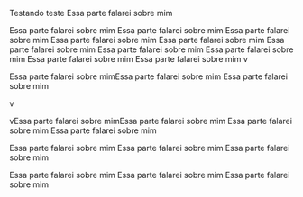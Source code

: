 Testando teste
Essa parte falarei sobre mim

Essa parte falarei sobre mim
Essa parte falarei sobre mim
Essa parte falarei sobre mim
Essa parte falarei sobre mim
Essa parte falarei sobre mim
Essa parte falarei sobre mim
Essa parte falarei sobre mim
Essa parte falarei sobre mim
Essa parte falarei sobre mim
Essa parte falarei sobre mim
v

Essa parte falarei sobre mimEssa parte falarei sobre mim
Essa parte falarei sobre mim

v

vEssa parte falarei sobre mimEssa parte falarei sobre mim
Essa parte falarei sobre mim
Essa parte falarei sobre mim

Essa parte falarei sobre mim
Essa parte falarei sobre mim
Essa parte falarei sobre mim

Essa parte falarei sobre mim
Essa parte falarei sobre mim
Essa parte falarei sobre mim